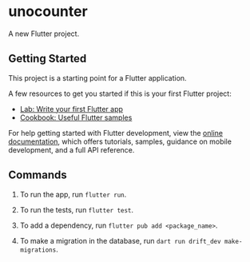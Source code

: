 # unocounter

A new Flutter project.

## Getting Started

This project is a starting point for a Flutter application.

A few resources to get you started if this is your first Flutter project:

- [Lab: Write your first Flutter app](https://docs.flutter.dev/get-started/codelab)
- [Cookbook: Useful Flutter samples](https://docs.flutter.dev/cookbook)

For help getting started with Flutter development, view the
[online documentation](https://docs.flutter.dev/), which offers tutorials,
samples, guidance on mobile development, and a full API reference.

## Commands

1. To run the app, run `flutter run`.

2. To run the tests, run `flutter test`.

3. To add a dependency, run `flutter pub add <package_name>`.

4. To make a migration in the database, run `dart run drift_dev make-migrations`.
